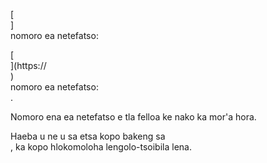 [<br host>] <br action> nomoro ea netefatso: <br code>

[<br host>](https://<br host>) <br action> nomoro ea netefatso: <br code>.

Nomoro ena ea netefatso e tla felloa ke nako ka mor'a hora.

Haeba u ne u sa etsa kopo bakeng sa <br action>, ka kopo hlokomoloha lengolo-tsoibila lena.